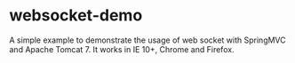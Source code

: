 # websocket-demo
A simple example to demonstrate the usage of web socket with SpringMVC and Apache Tomcat 7. It works in IE 10+, Chrome and Firefox.
